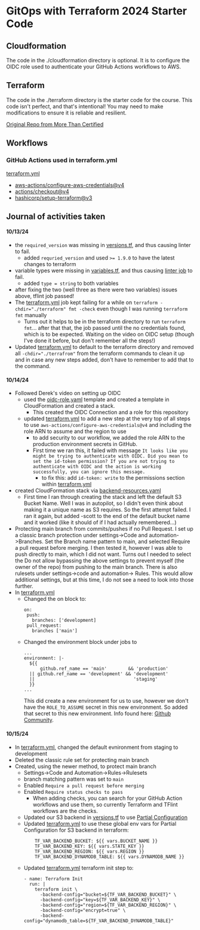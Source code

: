 # GitOps with Terraform 2024 Starter Code

## Cloudformation

The code in the ./cloudformation directory is optional. It is to configure the OIDC role used to authenticate your GitHub Actions workflows to AWS. 

## Terraform

The code in the ./terraform directory is the starter code for the course. This code isn't perfect, and that's intentional! You may need to make modifications to ensure it is reliable and resilient. 

[Original Repo from More Than Certified](https://github.com/morethancertified/gitops-minicamp-2024-tf)

## Workflows

### GitHub Actions used in terraform.yml
[terraform.yml](.github/workflows/terraform.yml)

- [aws-actions/configure-aws-credentials@v4](https://github.com/aws-actions/configure-aws-credentials/tree/v4/)
- [actions/checkout@v4](https://github.com/actions/checkout/tree/v4/)
- [hashicorp/setup-terraform@v3](https://github.com/hashicorp/setup-terraform/tree/v3/)


## Journal of activities taken
#### 10/13/24

- the `required_version` was missing in [versions.tf](terraform/versions.tf), and thus causing linter to fail. 
    - added `requried_version` and used `>= 1.9.0` to have the latest changes to terraform
- variable types were missing in [variables.tf](terraform/variables.tf), and thus causing [linter job](.github/workflows/tflint.yml) to fail.
    - added `type = string` to both variables
- after fixing the two (well three as there were two variables) issues above, tflint job passed!
- The [terraform.yml](.github/workflows/terraform.yml) job kept failing for a while on `terraform -chdir="./terraform" fmt -check` even though I was running `terraform fmt` manually
    - Turns out it helps to be in the terraform directory to run `terraform fmt`... after that that, the job passed until the no credentials found, which is to be expected. Waiting on the video on OIDC setup (though I've done it before, but don't remember all the steps!)
- Updated [terraform.yml](.github/workflows/terraform.yml) to default to the terraform directory and removed all `-chdir="./terrafrom"` from the terraform commands to clean it up and in case any new steps added, don't have to remember to add that to the command.


#### 10/14/24
- Followed Derek's video on setting up OIDC
    - used the [oidc-role.yaml](cfn/oidc-role.yaml) template and created a template in CloudFormation and created a stack.
        - This created the OIDC Connection and a role for this repository
    - updated [terraform.yml](.github/workflows/terraform.yml) to add a new step at the very top of all steps to use `aws-actions/configure-aws-credentials@v4` and including the role ARN to assume and the region to use
        - to add security to our workflow, we added the role ARN to the production environment secrets in GitHub.
        - First time we ran this, it failed with message `It looks like you might be trying to authenticate with OIDC. Did you mean to set the id-token permission? If you are not trying to authenticate with OIDC and the action is working successfully, you can ignore this message.`
            - to fix this: add `id-token: write` to the permissions section within [terraform.yml](.github/workflows/terraform.yml)
- created CloudFormation stack via [backend-resources.yaml](cfn/backend-resources.yaml)
    - First time I ran through creating the stack and left the default S3 Bucket Name. Well I was in autopilot, so I didn't even think about making it a unique name as S3 requires. So the first attempt failed. I ran it again, but added -scott to the end of the default bucket name and it worked (like it should of if I had actually remembered...)
- Protecting main branch from commits/pushes if no Pull Request. I set up a classic branch protection under settings->Code and automation->Branches. Set the Branch name pattern to main, and selected Require a pull request before merging. I then tested it, however I was able to push directly to main, which I did not want. Turns out I needed to select the Do not allow bypassing the above settings to prevent myself (the owner of the repo) from pushing to the main branch. There is also rulesets under settings->code and automation-> Rules. This would allow additional settings, but at this time, I do not see a need to look into those further.
- In [terraform.yml](.github/workflows/terraform.yml) 
    - Changed the on block to: 
      ```
      on:
       push:
         branches: ['development]
       pull_request:
         branches ['main']
      ```
    - Changed the environment block under jobs to
      ```
      ...
      environment: |-
        ${{
            github.ref_name == 'main'        && 'production'
        || github.ref_name == 'development' && 'development'
        ||                                     'staging'
        }}
      ...
      ```
      This did create a new environment for us to use, however we don't have the `ROLE_TO_ASSUME` secret in this new environment. So added that secret to this new environment. Info found here: [Github Community](https://github.com/orgs/community/discussions/38178).

#### 10/15/24
- In [terraform.yml](.github/workflows/terraform.yml), changed the default evnironment from staging to development
- Deleted the classic rule set for protecting main branch
- Created, using the newer method, to protect main branch
  - Settings->Code and Automation->Rules->Rulesets
  - branch matching pattern was set to `main`
  - Enabled `Require a pull request before merging`
  - Enabled `Require status checks to pass`
    - When adding checks, you can search for your GitHub Action workflows and use them, so currently Terraform and TFlint workflows are the checks.
  - Updated our S3 backend in [versions.tf](terraform/versions.tf) to use [Partial Configuration](https://developer.hashicorp.com/terraform/language/backend#partial-configuration)
  - Updated [terraform.yml](.github/workflows/terraform.yml) to use these global env vars for Partial Configuration for S3 backend in terraform:
    ```env:
        TF_VAR_BACKEND_BUCKET: ${{ vars.BUCKET_NAME }}
        TF_VAR_BACKEND_KEY: ${{ vars.STATE_KEY }}
        TF_VAR_BACKEND_REGION: ${{ vars.REGION }}
        TF_VAR_BACKEND_DYNAMODB_TABLE: ${{ vars.DYNAMODB_NAME }}
    ```
  - Updated [terraform.yml](.github/workflows/terraform.yml) terraform init step to:
    ```
    - name: Terraform Init
      run: |
        terraform init \
          -backend-config="bucket=${TF_VAR_BACKEND_BUCKET}" \
          -backend-config="key=${TF_VAR_BACKEND_KEY}" \
          -backend-config="region=${TF_VAR_BACKEND_REGION}" \
          -backend-config="encrypt=true" \
          -backend-config="dynamodb_table=${TF_VAR_BACKEND_DYNAMODB_TABLE}"
    ```
